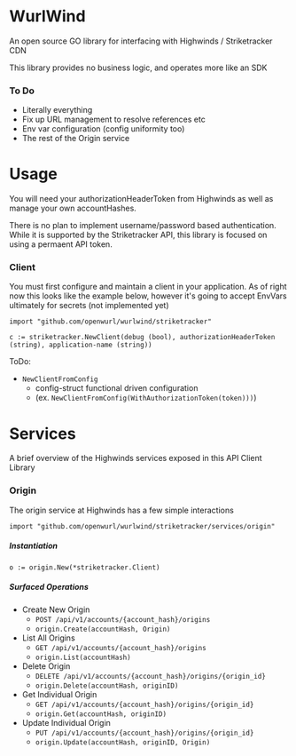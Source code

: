 # WurlWind
An open source GO library for interfacing with Highwinds / Striketracker CDN

This library provides no business logic, and operates more like an SDK

### To Do
* Literally everything
* Fix up URL management to resolve references etc
* Env var configuration (config uniformity too)
* The rest of the Origin service

# Usage
You will need your authorizationHeaderToken from Highwinds as well as manage your own accountHashes.

There is no plan to implement username/password based authentication. While it is supported by the Striketracker API, this library is focused on using a permaent API token.

### Client
You must first configure and maintain a client in your application. As of right now this looks like the example below, however it's going to accept EnvVars ultimately for secrets (not implemented yet)

`import "github.com/openwurl/wurlwind/striketracker"`

```
c := striketracker.NewClient(debug (bool), authorizationHeaderToken (string), application-name (string))
```

ToDo:

* `NewClientFromConfig`
  * config-struct functional driven configuration
  * (ex. `NewClientFromConfig(WithAuthorizationToken(token)))`)


# Services
A brief overview of the Highwinds services exposed in this API Client Library

### Origin
The origin service at Highwinds has a few simple interactions

`import "github.com/openwurl/wurlwind/striketracker/services/origin"`

##### Instantiation
```
o := origin.New(*striketracker.Client)
```

##### Surfaced Operations
* Create New Origin
  * `POST /api/v1/accounts/{account_hash}/origins`
  * `origin.Create(accountHash, Origin)`
* List All Origins
  * `GET /api/v1/accounts/{account_hash}/origins`
  * `origin.List(accountHash)`
* Delete Origin
  * `DELETE /api/v1/accounts/{account_hash}/origins/{origin_id}`
  * `origin.Delete(accountHash, originID)`
* Get Individual Origin
  * `GET /api/v1/accounts/{account_hash}/origins/{origin_id}`
  * `origin.Get(accountHash, originID)`
* Update Individual Origin
  * `PUT /api/v1/accounts/{account_hash}/origins/{origin_id}`
  * `origin.Update(accountHash, originID, Origin)`
